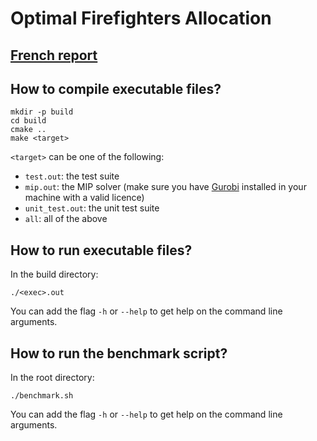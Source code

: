 # Optimal Firefighters Allocation

## [French report](./report.pdf)

## How to compile executable files?

```shell
mkdir -p build
cd build
cmake ..
make <target>
```

`<target>` can be one of the following:

- `test.out`: the test suite
- `mip.out`: the MIP solver (make sure you have [Gurobi](https://www.gurobi.com) installed in your machine with a valid licence) 
- `unit_test.out`: the unit test suite
- `all`: all of the above

## How to run executable files?

In the build directory:

```shell
./<exec>.out
```

You can add the flag `-h` or `--help` to get help on the command line arguments.

## How to run the benchmark script?

In the root directory:

```shell
./benchmark.sh
```

You can add the flag `-h` or `--help` to get help on the command line arguments.
